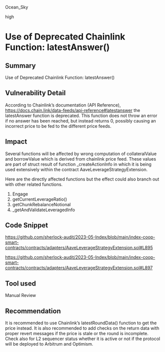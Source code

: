 Ocean_Sky

high

# Use of Deprecated Chainlink Function: latestAnswer()

## Summary
Use of Deprecated Chainlink Function: latestAnswer()

## Vulnerability Detail
According to Chainlink’s documentation (API Reference), https://docs.chain.link/data-feeds/api-reference#latestanswer the latestAnswer function is deprecated. This function does not throw an error if no answer has been reached, but instead returns 0, possibly causing an incorrect price to be fed to the different price feeds.

## Impact
Several functions will be affected by wrong computation of collateralValue and borrowValue which is derived from chainlink price feed. These values are part of struct result of function _createActionInfo in which it is being used extensively within the contract AaveLeverageStrategyExtension.

Here are the directly affected functions but the effect could also branch out with other related functions.
1. Engage 
2. getCurrentLeverageRatio()
3. getChunkRebalanceNotional
4. _getAndValidateLeveragedInfo

## Code Snippet
https://github.com/sherlock-audit/2023-05-Index/blob/main/index-coop-smart-contracts/contracts/adapters/AaveLeverageStrategyExtension.sol#L895

https://github.com/sherlock-audit/2023-05-Index/blob/main/index-coop-smart-contracts/contracts/adapters/AaveLeverageStrategyExtension.sol#L897

## Tool used

Manual Review

## Recommendation
It is recommended to use Chainlink’s latestRoundData() function to get the price instead. It is also recommended to add checks on the return data with proper revert messages if the price is stale or the round is incomplete. Check also for L2 sequencer status whether it is active or not if the protocol will be deployed to Arbitrum and Optimism.
